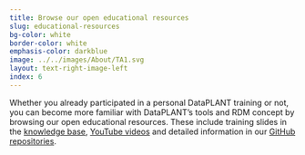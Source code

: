 ```yaml
---
title: Browse our open educational resources
slug: educational-resources
bg-color: white
border-color: white
emphasis-color: darkblue
image: ../../images/About/TA1.svg
layout: text-right-image-left
index: 6
---
```


Whether you already participated in a personal DataPLANT training or not, you can become more familiar with DataPLANT’s tools and RDM concept by browsing our open educational resources.
These include training slides in the [knowledge base](https://nfdi4plants.org/nfdi4plants.knowledgebase/docs/teaching-materials/index.html), [YouTube videos](https://www.youtube.com/@nfdi4plants816) and detailed information in our [GitHub repositories](https://github.com/nfdi4plants).
